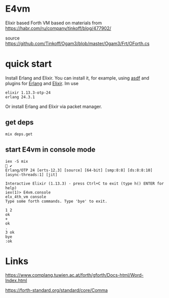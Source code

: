 # E4vm

Elixir based Forth VM based on materials from https://habr.com/ru/company/tinkoff/blog/477902/

source https://github.com/Tinkoff/Ogam3/blob/master/Ogam3/Frt/OForth.cs

# quick start

Install Erlang and Elixir. You can install it, for example, using [asdf](https://github.com/asdf-vm/asdf) 
and plugins for [Erlang](https://github.com/asdf-vm/asdf-erlang) and [Elixir](https://github.com/asdf-vm/asdf-elixir). Im use 

```
elixir 1.13.3-otp-24
erlang 24.3.1
```

Or install Erlang and Elixir via packet manager.

## get deps

```
mix deps.get
```

## start E4vm in console mode

```
iex -S mix                                                                                                                            ✔ 
Erlang/OTP 24 [erts-12.3] [source] [64-bit] [smp:8:8] [ds:8:8:10] [async-threads:1] [jit]

Interactive Elixir (1.13.3) - press Ctrl+C to exit (type h() ENTER for help)
iex(1)> E4vm.console
elx_4th_vm console
Type some forth commands. Type 'bye' to exit.

1 2
ok
+
ok
.
3 ok
bye
:ok
```


# Links

https://www.complang.tuwien.ac.at/forth/gforth/Docs-html/Word-Index.html

https://forth-standard.org/standard/core/Comma
